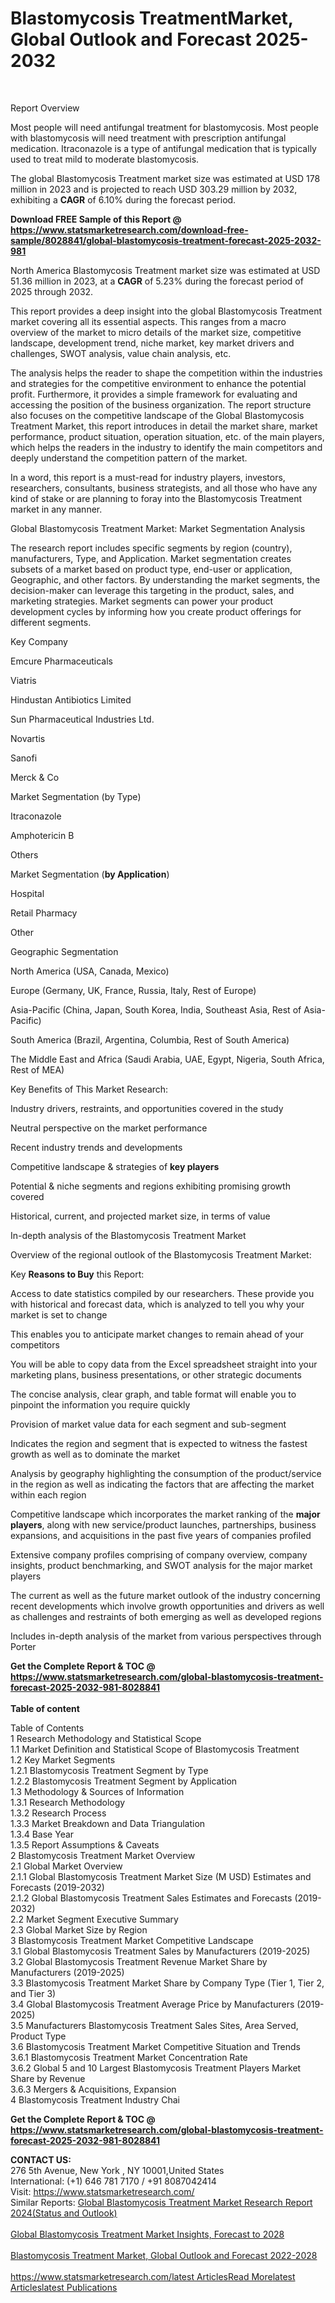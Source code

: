 <h1>Blastomycosis TreatmentMarket, Global Outlook and Forecast 2025-2032</h1><br/><p>Report Overview</p><p>Most people will need antifungal treatment for blastomycosis. Most people with blastomycosis will need treatment with prescription antifungal medication. Itraconazole is a type of antifungal medication that is typically used to treat mild to moderate blastomycosis.</p><p>The global Blastomycosis Treatment market size was estimated at USD 178 million in 2023 and is projected to reach USD 303.29 million by 2032, exhibiting a <strong>CAGR</strong> of 6.10% during the forecast period.</p><p><strong>Download FREE Sample of this Report @ <a href="https://www.statsmarketresearch.com/download-free-sample/8028841/global-blastomycosis-treatment-forecast-2025-2032-981">https://www.statsmarketresearch.com/download-free-sample/8028841/global-blastomycosis-treatment-forecast-2025-2032-981</a></strong></p><p>North America Blastomycosis Treatment market size was estimated at USD 51.36 million in 2023, at a <strong>CAGR</strong> of 5.23% during the forecast period of 2025 through 2032.</p><p>This report provides a deep insight into the global Blastomycosis Treatment market covering all its essential aspects. This ranges from a macro overview of the market to micro details of the market size, competitive landscape, development trend, niche market, key market drivers and challenges, SWOT analysis, value chain analysis, etc.</p><p>The analysis helps the reader to shape the competition within the industries and strategies for the competitive environment to enhance the potential profit. Furthermore, it provides a simple framework for evaluating and accessing the position of the business organization. The report structure also focuses on the competitive landscape of the Global Blastomycosis Treatment Market, this report introduces in detail the market share, market performance, product situation, operation situation, etc. of the main players, which helps the readers in the industry to identify the main competitors and deeply understand the competition pattern of the market.</p><p>In a word, this report is a must-read for industry players, investors, researchers, consultants, business strategists, and all those who have any kind of stake or are planning to foray into the Blastomycosis Treatment market in any manner.</p><p>Global Blastomycosis Treatment Market: Market Segmentation Analysis</p><p>The research report includes specific segments by region (country), manufacturers, Type, and Application. Market segmentation creates subsets of a market based on product type, end-user or application, Geographic, and other factors. By understanding the market segments, the decision-maker can leverage this targeting in the product, sales, and marketing strategies. Market segments can power your product development cycles by informing how you create product offerings for different segments.</p><p>Key Company</p><p>Emcure Pharmaceuticals</p><p>Viatris</p><p>Hindustan Antibiotics Limited</p><p>Sun Pharmaceutical Industries Ltd.</p><p>Novartis</p><p>Sanofi</p><p>Merck & Co</p><p>Market Segmentation (by Type)</p><p>Itraconazole</p><p>Amphotericin B</p><p>Others</p><p>Market Segmentation (<strong>by Application</strong>)</p><p>Hospital</p><p>Retail Pharmacy</p><p>Other</p><p>Geographic Segmentation</p><p>North America (USA, Canada, Mexico)</p><p>Europe (Germany, UK, France, Russia, Italy, Rest of Europe)</p><p>Asia-Pacific (China, Japan, South Korea, India, Southeast Asia, Rest of Asia-Pacific)</p><p>South America (Brazil, Argentina, Columbia, Rest of South America)</p><p>The Middle East and Africa (Saudi Arabia, UAE, Egypt, Nigeria, South Africa, Rest of MEA)</p><p>Key Benefits of This Market Research:</p><p>Industry drivers, restraints, and opportunities covered in the study</p><p>Neutral perspective on the market performance</p><p>Recent industry trends and developments</p><p>Competitive landscape & strategies of <strong>key players</strong></p><p>Potential & niche segments and regions exhibiting promising growth covered</p><p>Historical, current, and projected market size, in terms of value</p><p>In-depth analysis of the Blastomycosis Treatment Market</p><p>Overview of the regional outlook of the Blastomycosis Treatment Market:</p><p>Key <strong>Reasons to Buy</strong> this Report:</p><p>Access to date statistics compiled by our researchers. These provide you with historical and forecast data, which is analyzed to tell you why your market is set to change</p><p>This enables you to anticipate market changes to remain ahead of your competitors</p><p>You will be able to copy data from the Excel spreadsheet straight into your marketing plans, business presentations, or other strategic documents</p><p>The concise analysis, clear graph, and table format will enable you to pinpoint the information you require quickly</p><p>Provision of market value data for each segment and sub-segment</p><p>Indicates the region and segment that is expected to witness the fastest growth as well as to dominate the market</p><p>Analysis by geography highlighting the consumption of the product/service in the region as well as indicating the factors that are affecting the market within each region</p><p>Competitive landscape which incorporates the market ranking of the <strong>major players</strong>, along with new service/product launches, partnerships, business expansions, and acquisitions in the past five years of companies profiled</p><p>Extensive company profiles comprising of company overview, company insights, product benchmarking, and SWOT analysis for the major market players</p><p>The current as well as the future market outlook of the industry concerning recent developments which involve growth opportunities and drivers as well as challenges and restraints of both emerging as well as developed regions</p><p>Includes in-depth analysis of the market from various perspectives through Porter</p><div><b>Get the Complete Report & TOC @ <a href="https://www.statsmarketresearch.com/global-blastomycosis-treatment-forecast-2025-2032-981-8028841">https://www.statsmarketresearch.com/global-blastomycosis-treatment-forecast-2025-2032-981-8028841</a></b></div><br><b>Table of content</b><p>Table of Contents<br />1 Research Methodology and Statistical Scope<br />1.1 Market Definition and Statistical Scope of Blastomycosis Treatment<br />1.2 Key Market Segments<br />1.2.1 Blastomycosis Treatment Segment by Type<br />1.2.2 Blastomycosis Treatment Segment by Application<br />1.3 Methodology & Sources of Information<br />1.3.1 Research Methodology<br />1.3.2 Research Process<br />1.3.3 Market Breakdown and Data Triangulation<br />1.3.4 Base Year<br />1.3.5 Report Assumptions & Caveats<br />2 Blastomycosis Treatment Market Overview<br />2.1 Global Market Overview<br />2.1.1 Global Blastomycosis Treatment Market Size (M USD) Estimates and Forecasts (2019-2032)<br />2.1.2 Global Blastomycosis Treatment Sales Estimates and Forecasts (2019-2032)<br />2.2 Market Segment Executive Summary<br />2.3 Global Market Size by Region<br />3 Blastomycosis Treatment Market Competitive Landscape<br />3.1 Global Blastomycosis Treatment Sales by Manufacturers (2019-2025)<br />3.2 Global Blastomycosis Treatment Revenue Market Share by Manufacturers (2019-2025)<br />3.3 Blastomycosis Treatment Market Share by Company Type (Tier 1, Tier 2, and Tier 3)<br />3.4 Global Blastomycosis Treatment Average Price by Manufacturers (2019-2025)<br />3.5 Manufacturers Blastomycosis Treatment Sales Sites, Area Served, Product Type<br />3.6 Blastomycosis Treatment Market Competitive Situation and Trends<br />3.6.1 Blastomycosis Treatment Market Concentration Rate<br />3.6.2 Global 5 and 10 Largest Blastomycosis Treatment Players Market Share by Revenue<br />3.6.3 Mergers & Acquisitions, Expansion<br />4 Blastomycosis Treatment Industry Chai<br><div><b>Get the Complete Report & TOC @ <a href="https://www.statsmarketresearch.com/global-blastomycosis-treatment-forecast-2025-2032-981-8028841">https://www.statsmarketresearch.com/global-blastomycosis-treatment-forecast-2025-2032-981-8028841</a></b></div></p> <b>CONTACT US:</b><br>276 5th Avenue, New York , NY 10001,United States<br>International: (+1) 646 781 7170 / +91 8087042414<br>Visit: <a href="https://www.statsmarketresearch.com/">https://www.statsmarketresearch.com/</a><br>Similar Reports: <a href="https://www.statsmarketresearch.com/global-blastomycosis-treatment-forecast-2025-2032-981-8028841">Global Blastomycosis Treatment Market Research Report 2024(Status and Outlook)</a><br/><br/><a href="https://www.statsmarketresearch.com/global-blastomycosis-treatment-forecast-2025-2032-981-8028841">Global Blastomycosis Treatment Market Insights, Forecast to 2028</a><br/><br/><a href="https://www.statsmarketresearch.com/global-blastomycosis-treatment-forecast-2025-2032-981-8028841">Blastomycosis Treatment Market, Global Outlook and Forecast 2022-2028</a><br/><br/><a href="https://gyeongbokgung.com">https://www.statsmarketresearch.com/</a><a href="https://hallyeomaritime.com">latest Articles</a><a href="https://jingwansa.com">Read More</a><a href=https://nguoiviet.jp/">latest Articles</a><a href="https://www.intelmarketresearch.com/">latest Publications</a>
